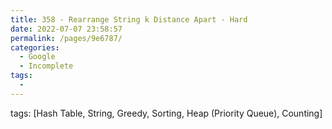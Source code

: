 ```yaml
---
title: 358 - Rearrange String k Distance Apart - Hard
date: 2022-07-07 23:58:57
permalink: /pages/9e6787/
categories:
  - Google
  - Incomplete
tags:
  - 
---
```

tags: [Hash Table, String, Greedy, Sorting, Heap (Priority Queue), Counting]